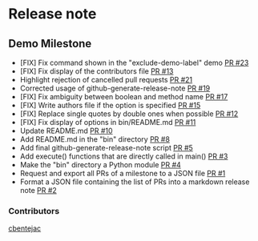 # Release note

## Demo Milestone

- [FIX] Fix command shown in the "exclude-demo-label" demo [PR #23](https://github.com/cbentejac/github-generate-release-note/pull/23)
- [FIX] Fix display of the contributors file [PR #13](https://github.com/cbentejac/github-generate-release-note/pull/13)
- Highlight rejection of cancelled pull requests [PR #21](https://github.com/cbentejac/github-generate-release-note/pull/21)
- Corrected usage of github-generate-release-note [PR #19](https://github.com/cbentejac/github-generate-release-note/pull/19)
- [FIX] Fix ambiguity between boolean and method name [PR #17](https://github.com/cbentejac/github-generate-release-note/pull/17)
- [FIX] Write authors file if the option is specified [PR #15](https://github.com/cbentejac/github-generate-release-note/pull/15)
- [FIX] Replace single quotes by double ones when possible [PR #12](https://github.com/cbentejac/github-generate-release-note/pull/12)
- [FIX] Fix display of options in bin/README.md [PR #11](https://github.com/cbentejac/github-generate-release-note/pull/11)
- Update README.md [PR #10](https://github.com/cbentejac/github-generate-release-note/pull/10)
- Add README.md in the "bin" directory [PR #8](https://github.com/cbentejac/github-generate-release-note/pull/8)
- Add final github-generate-release-note script [PR #5](https://github.com/cbentejac/github-generate-release-note/pull/5)
- Add execute() functions that are directly called in main() [PR #3](https://github.com/cbentejac/github-generate-release-note/pull/3)
- Make the "bin" directory a Python module [PR #4](https://github.com/cbentejac/github-generate-release-note/pull/4)
- Request and export all PRs of a milestone to a JSON file [PR #1](https://github.com/cbentejac/github-generate-release-note/pull/1)
- Format a JSON file containing the list of PRs into a markdown release note [PR #2](https://github.com/cbentejac/github-generate-release-note/pull/2)

### Contributors

[cbentejac](https://github.com/cbentejac)